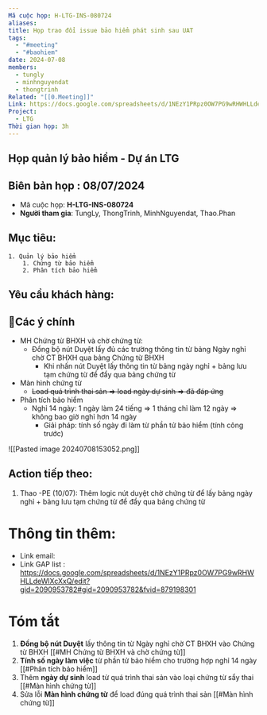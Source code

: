 ```yaml
---
Mã cuộc họp: H-LTG-INS-080724
aliases: 
title: Họp trao đổi issue bảo hiểm phát sinh sau UAT
tags:
  - "#meeting"
  - "#baohiem"
date: 2024-07-08
members:
  - tungly
  - minhnguyendat
  - thongtrinh
Related: "[[0.Meeting]]"
Link: https://docs.google.com/spreadsheets/d/1NEzY1PRpz0OW7PG9wRHWHLLdeWlXcXxQ/edit?gid=2090953782#gid=2090953782&fvid=879198301
Project:
  - LTG
Thời gian họp: 3h
---
```


## Họp quản lý bảo hiểm - Dự án LTG
## Biên bản họp : 08/07/2024
- Mã cuộc họp: **H-LTG-INS-080724**
- **Người tham gia**: TungLy, ThongTrinh, MinhNguyendat, Thao.Phan

## Mục tiêu:
	1. Quản lý bảo hiểm
		1. Chứng từ bảo hiểm
		2. Phân tích bảo hiểm
		
## Yêu cầu khách hàng:
	

## 📝Các ý chính
- MH Chứng từ BHXH và chờ chứng từ:
	- Đồng bộ nút Duyệt lấy đủ các trường thông tin từ bảng Ngày nghỉ chờ CT BHXH qua bảng Chứng từ BHXH
		- Khi nhấn nút Duyệt lấy thông tin từ bảng ngày nghỉ + bảng lưu tạm chứng từ để đẩy qua bảng chứng từ	
- Màn hình chứng từ
	- ~~Load quá trình thai sản => load ngày dự sinh => đã đáp ứng~~
- Phân tích bảo hiểm
	- Nghỉ 14 ngày: 1 ngày làm 24 tiếng => 1 tháng chỉ làm 12 ngày => không bao giờ nghỉ hơn 14 ngày
		- Giải pháp: tính số ngày đi làm từ phần tử bảo hiểm (tính công trước)


![[Pasted image 20240708153052.png]]
## Action tiếp theo:
 1. Thao -PE (10/07):  Thêm logic nút duyệt chờ chứng từ để lấy bảng ngày nghỉ + bảng lưu tạm chứng từ để đẩy qua bảng chứng từ	
 
# Thông tin thêm:
- Link email: 
- Link  GAP list : https://docs.google.com/spreadsheets/d/1NEzY1PRpz0OW7PG9wRHWHLLdeWlXcXxQ/edit?gid=2090953782#gid=2090953782&fvid=879198301

# Tóm tắt
 
1. **Đồng bộ nút Duyệt** lấy thông tin từ Ngày nghỉ chờ CT BHXH vào Chứng từ BHXH [[#MH Chứng từ BHXH và chờ chứng từ]]
2. **Tính số ngày làm việc** từ phần tử bảo hiểm cho trường hợp nghỉ 14 ngày [[#Phân tích bảo hiểm]]
3. Thêm **ngày dự sinh** load từ quá trình thai sản vào loại chứng từ sẩy thai [[#Màn hình chứng từ]]
4. Sửa lỗi **Màn hình chứng từ** để load đúng quá trình thai sản [[#Màn hình chứng từ]]
